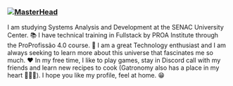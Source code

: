 ### [![MasterHead](https://64.media.tumblr.com/5040432f215ad46e94d8b6118a654c99/8f6495a2e4de4c3a-8f/s2048x3072/dff39b47b2fcbf9c87253ad262455f09c913b278.png)](https://github.com/CatharinyDamasceno)

I am studying Systems Analysis and Development at the SENAC University Center. 📚 I have technical training in Fullstack by PROA Institute through the ProProfissão 4.0 course. 🥳 I am a great Technology enthusiast and I am always seeking to learn more about this universe that fascinates me so much. ❤️ In my free time, I like to play games, stay in Discord call with my friends and learn new recipes to cook (Gatronomy also has a place in my heart 👩🏼‍🍳). I hope you like my profile, feel at home. 😁





<!--
**CatharinyDamasceno/CatharinyDamasceno** is a ✨ _special_ ✨ repository because its `README.md` (this file) appears on your GitHub profile.

Here are some ideas to get you started:

- 🔭 I’m currently working on ...
- 🌱 I’m currently learning ...
- 👯 I’m looking to collaborate on ...
- 🤔 I’m looking for help with ...
- 💬 Ask me about ...
- 📫 How to reach me: ...
- 😄 Pronouns: ...
- ⚡ Fun fact: ...
-->
